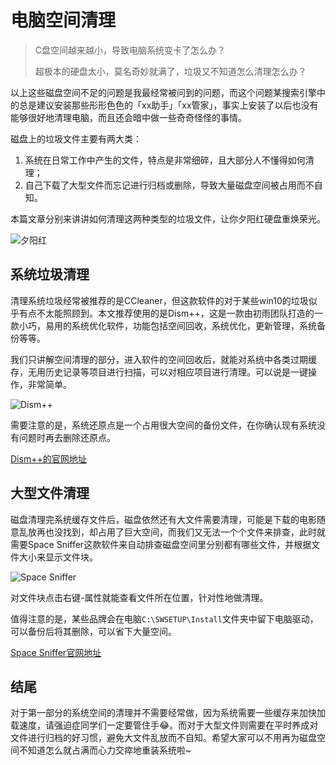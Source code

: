 # 电脑空间清理

> C盘空间越来越小，导致电脑系统变卡了怎么办？
>
> 超极本的硬盘太小，莫名奇妙就满了，垃圾又不知道怎么清理怎么办？

以上这些磁盘空间不足的问题是我最经常被问到的问题，而这个问题某搜索引擎中的总是建议安装那些形形色色的「xx助手」「xx管家」，事实上安装了以后也没有能够很好地清理电脑，而且还会暗中做一些奇奇怪怪的事情。

磁盘上的垃圾文件主要有两大类：

1. 系统在日常工作中产生的文件，特点是非常细碎，且大部分人不懂得如何清理；
2. 自己下载了大型文件而忘记进行归档或删除，导致大量磁盘空间被占用而不自知。

本篇文章分别来讲讲如何清理这两种类型的垃圾文件，让你夕阳红硬盘重焕荣光。

![夕阳红](https://i.loli.net/2018/03/10/5aa3c1aa17d71.png)

## 系统垃圾清理 

清理系统垃圾经常被推荐的是CCleaner，但这款软件的对于某些win10的垃圾似乎有点不太能照顾到。本文推荐使用的是Dism++，这是一款由初雨团队打造的一款小巧，易用的系统优化软件，功能包括空间回收，系统优化，更新管理，系统备份等等。

我们只讲解空间清理的部分，进入软件的空间回收后，就能对系统中各类过期缓存，无用历史记录等项目进行扫描，可以对相应项目进行清理。可以说是一键操作，非常简单。

![Dism++](https://i.loli.net/2018/03/10/5aa3b4593f83b.jpg)

需要注意的是，系统还原点是一个占用很大空间的备份文件，在你确认现有系统没有问题时再去删除还原点。

[Dism++的官网地址](https://www.chuyu.me/zh-Hans/)

## 大型文件清理

磁盘清理完系统缓存文件后，磁盘依然还有大文件需要清理，可能是下载的电影随意乱放再也没找到，却占用了巨大空间，而我们又无法一个个文件来排查，此时就需要Space Sniffer这款软件来自动排查磁盘空间里分别都有哪些文件，并根据文件大小来显示文件块。

![Space Sniffer](https://i.loli.net/2018/03/10/5aa3bb9056e0d.jpg)

对文件块点击右键-属性就能查看文件所在位置，针对性地做清理。

值得注意的是，某些品牌会在电脑`C:\SWSETUP\Install`文件夹中留下电脑驱动，可以备份后将其删除，可以省下大量空间。

[Space Sniffer官网地址](http://www.uderzo.it/main_products/space_sniffer/)

## 结尾

对于第一部分的系统空间的清理并不需要经常做，因为系统需要一些缓存来加快加载速度，请强迫症同学们一定要管住手😂。而对于大型文件则需要在平时养成对文件进行归档的好习惯，避免大文件乱放而不自知。希望大家可以不用再为磁盘空间不知道怎么就占满而心力交瘁地重装系统啦~
